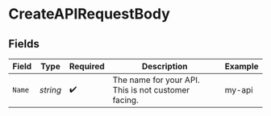 # CreateAPIRequestBody


## Fields

| Field                                               | Type                                                | Required                                            | Description                                         | Example                                             |
| --------------------------------------------------- | --------------------------------------------------- | --------------------------------------------------- | --------------------------------------------------- | --------------------------------------------------- |
| `Name`                                              | *string*                                            | :heavy_check_mark:                                  | The name for your API. This is not customer facing. | my-api                                              |